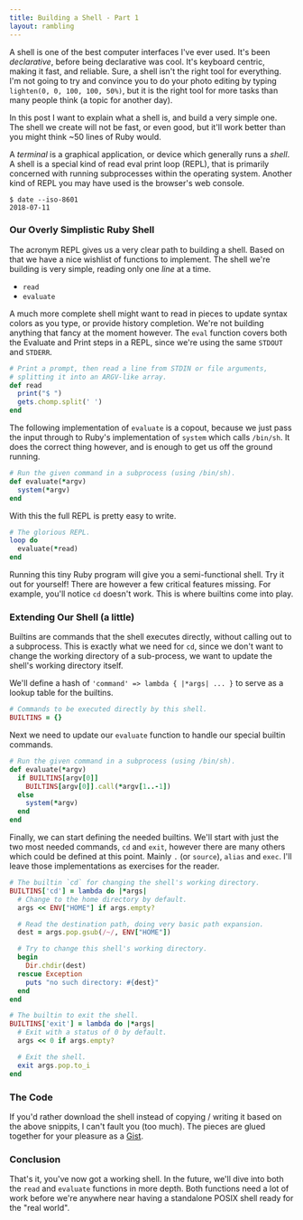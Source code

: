 ```yaml
---
title: Building a Shell - Part 1
layout: rambling
---
```


A shell is one of the best computer interfaces I've ever used. It's been
*declarative*, before being declarative was cool. It's keyboard centric, making
it fast, and reliable. Sure, a shell isn't the right tool for everything. I'm
not going to try and convince you to do your photo editing by typing
`lighten(0, 0, 100, 100, 50%)`, but it is the right tool for more tasks
than many people think (a topic for another day).

In this post I want to explain what a shell is, and build a very simple one.
The shell we create will not be fast, or even good, but it'll work better than
you might think ~50 lines of Ruby would.

A *terminal* is a graphical application, or device which generally runs a
*shell*. A shell is a special kind of read eval print loop (REPL), that is
primarily concerned with running subprocesses within the operating system.
Another kind of REPL you may have used is the browser's web console.

```
$ date --iso-8601
2018-07-11
```

### Our Overly Simplistic Ruby Shell

The acronym REPL gives us a very clear path to building a shell. Based on that
we have a nice wishlist of functions to implement. The shell we're building
is very simple, reading only one *line* at a time.

- `read`
- `evaluate`

A much more complete shell might want to read in pieces to update syntax colors
as you type, or provide history completion. We're not building anything that
fancy at the moment however. The `eval` function covers both the Evaluate and
Print steps in a REPL, since we're using the same `STDOUT` and `STDERR`.

```rb
# Print a prompt, then read a line from STDIN or file arguments,
# splitting it into an ARGV-like array.
def read
  print("$ ")
  gets.chomp.split(' ')
end
```

The following implementation of `evaluate` is a copout, because we just pass
the input through to Ruby's implementation of `system` which calls `/bin/sh`.
It does the correct thing however, and is enough to get us off the ground
running.

```rb
# Run the given command in a subprocess (using /bin/sh).
def evaluate(*argv)
  system(*argv)
end
```

With this the full REPL is pretty easy to write.

```rb
# The glorious REPL.
loop do
  evaluate(*read)
end
```

Running this tiny Ruby program will give you a semi-functional shell. Try it
out for yourself! There are however a few critical features missing. For
example, you'll notice `cd` doesn't work. This is where builtins come into
play.

### Extending Our Shell (a little)

Builtins are commands that the shell executes directly, without calling out
to a subprocess. This is exactly what we need for `cd`, since we don't want to
change the working directory of a sub-process, we want to update the shell's
working directory itself.

We'll define a hash of `'command' => lambda { |*args| ... }` to serve as a
lookup table for the builtins.

```rb
# Commands to be executed directly by this shell.
BUILTINS = {}
```

Next we need to update our `evaluate` function to handle our special builtin
commands.

```rb
# Run the given command in a subprocess (using /bin/sh).
def evaluate(*argv)
  if BUILTINS[argv[0]]
    BUILTINS[argv[0]].call(*argv[1..-1])
  else
    system(*argv)
  end
end
```

Finally, we can start defining the needed builtins. We'll start with just the
two most needed commands, `cd` and `exit`, however there are many others which
could be defined at this point. Mainly `.` (or `source`), `alias` and `exec`.
I'll leave those implementations as exercises for the reader.

```rb
# The builtin `cd` for changing the shell's working directory.
BUILTINS['cd'] = lambda do |*args|
  # Change to the home directory by default.
  args << ENV["HOME"] if args.empty?

  # Read the destination path, doing very basic path expansion.
  dest = args.pop.gsub(/~/, ENV["HOME"])

  # Try to change this shell's working directory.
  begin
    Dir.chdir(dest)
  rescue Exception
    puts "no such directory: #{dest}"
  end
end

# The builtin to exit the shell.
BUILTINS['exit'] = lambda do |*args|
  # Exit with a status of 0 by default.
  args << 0 if args.empty?

  # Exit the shell.
  exit args.pop.to_i
end
```

### The Code

If you'd rather download the shell instead of copying / writing it based on the
above snippits, I can't fault you (too much). The pieces are glued together
for your pleasure as a
[Gist](https://gist.github.com/nixpulvis/59d4f60db401f4b3fba6d6781063c7f5).

### Conclusion

That's it, you've now got a working shell. In the future, we'll dive into both
the `read` and `evaluate` functions in more depth. Both functions need a lot
of work before we're anywhere near having a standalone POSIX shell ready for
the "real world".
